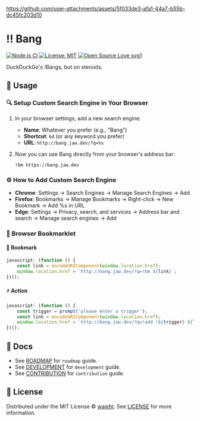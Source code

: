 https://github.com/user-attachments/assets/5f033de3-afa1-44a7-b55b-dc45fc203d10

# ‼️ Bang

[![Node.js CI](https://github.com/wajeht/bang/actions/workflows/ci.yml/badge.svg?branch=main)](https://github.com/wajeht/bang/actions/workflows/ci.yml)
[![License: MIT](https://img.shields.io/badge/License-MIT-blue.svg)](https://opensource.org/licenses/MIT)
[![Open Source Love svg1](https://badges.frapsoft.com/os/v1/open-source.svg?v=103)](https://github.com/wajeht/bang)

DuckDuckGo's !Bangs, but on steroids.

## 📖 Usage

### 🔍 Setup Custom Search Engine in Your Browser

1. In your browser settings, add a new search engine:

   - **Name**: Whatever you prefer (e.g., "Bang")
   - **Shortcut**: `bd` (or any keyword you prefer)
   - **URL**: `http://bang.jaw.dev/?q=%s`

2. Now you can use Bang directly from your browser's address bar:
   ```
   !bm https://bang.jaw.dev
   ```

### ⚙️ How to Add Custom Search Engine

- **Chrome**: Settings → Search Engines → Manage Search Engines → Add
- **Firefox**: Bookmarks → Manage Bookmarks → Right-click → New Bookmark → Add %s in URL
- **Edge**: Settings → Privacy, search, and services → Address bar and search → Manage search engines → Add

### 🔖 Browser Bookmarklet

#### 🔖 Bookmark

```javascript
javascript: (function () {
	const link = encodeURIComponent(window.location.href);
	window.location.href = `http://bang.jaw.dev/?q=!bm ${link}`;
})();
```

#### ⚡️ Action

```javascript
javascript: (function () {
	const trigger = prompt('please enter a trigger');
	const link = encodeURIComponent(window.location.href);
	window.location.href = `http://bang.jaw.dev/?q=!add !${trigger} ${link}`;
})();
```

## 📑 Docs

- See [ROADMAP](./docs/roadmap.md) for `roadmap` guide.
- See [DEVELOPMENT](./docs/development.md) for `development` guide.
- See [CONTRIBUTION](./docs/contribution.md) for `contribution` guide.

## 📜 License

Distributed under the MIT License © [wajeht](https://github.com/wajeht). See [LICENSE](./LICENSE) for more information.
